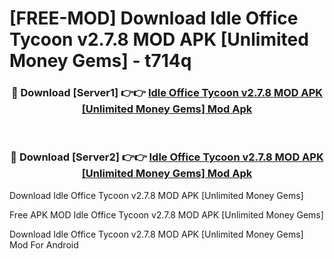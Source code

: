 # [FREE-MOD] Download Idle Office Tycoon v2.7.8 MOD APK [Unlimited Money Gems] - t714q


<div align="center">
<h3>🔴 Download [Server1] 👉👉 <a href="https://apk-comot.site?title=Idle_Office_Tycoon_v2.7.8_MOD_APK_[Unlimited_Money_Gems]">Idle Office Tycoon v2.7.8 MOD APK [Unlimited Money Gems] Mod Apk</a></h3><br>

<h3>🔴 Download [Server2] 👉👉 <a href="https://apk-comot.site?title=Idle_Office_Tycoon_v2.7.8_MOD_APK_[Unlimited_Money_Gems]">Idle Office Tycoon v2.7.8 MOD APK [Unlimited Money Gems] Mod Apk</a></h3>
</div>



Download Idle Office Tycoon v2.7.8 MOD APK [Unlimited Money Gems] 

Free APK MOD Idle Office Tycoon v2.7.8 MOD APK [Unlimited Money Gems] 

Download Idle Office Tycoon v2.7.8 MOD APK [Unlimited Money Gems] Mod For Android
